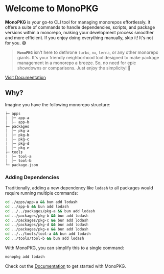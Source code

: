 # Welcome to MonoPKG

**MonoPKG** is your go-to CLI tool for managing monorepos effortlessly. It offers a suite of commands to handle
dependencies, scripts, and package versions within a monorepo, making your development process smoother and more
efficient. If you enjoy doing everything manually, skip it! It's not for you. 😅

> **`MonoPKG`** isn't here to dethrone `turbo`, `nx`, `lerna`, or any other monorepo giants. It's your friendly
> neighborhood tool designed to make package management in a monorepo a breeze. So, no need for epic showdowns or
> comparisons. Just enjoy the simplicity! 🍺

[Visit Documentation](https://beerush-id.github.io/monopkg)

## Why?

Imagine you have the following monorepo structure:

```plaintext
├─ apps
|  ├─ app-a
|  ├─ app-b
├─ packages
|  ├─ pkg-a
|  ├─ pkg-b
|  ├─ pkg-c
|  ├─ pkg-d
|  ├─ pkg-e
├─ tools
|  ├─ tool-a
|  ├─ tool-b
└─ package.json
```

### Adding Dependencies

Traditionally, adding a new dependency like `lodash` to all packages would require running multiple commands:

```sh
cd ./apps/app-a && bun add lodash
cd ../app-b && bun add lodash
cd ../../packages/pkg-a && bun add lodash
cd ../packages/pkg-b && bun add lodash
cd ../packages/pkg-c && bun add lodash
cd ../packages/pkg-d && bun add lodash
cd ../packages/pkg-e && bun add lodash
cd ../../tools/tool-a && bun add lodash
cd ../tools/tool-b && bun add lodash
```

With MonoPKG, you can simplify this to a single command:

```sh
monopkg add lodash
```

Check out the [Documentation](https://beerush-id.github.io/monopkg) to get started with MonoPKG.
